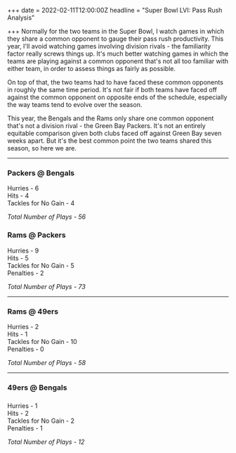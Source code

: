 +++
date = 2022-02-11T12:00:00Z
headline = "Super Bowl LVI: Pass Rush Analysis"

+++
Normally for the two teams in the Super Bowl, I watch games in which they share a common opponent to gauge their pass rush productivity. This year, I'll avoid watching games involving division rivals - the familiarity factor really screws things up. It's much better watching games in which the teams are playing against a common opponent that's not all too familiar with either team, in order to assess things as fairly as possible.

On top of that, the two teams had to have faced these common opponents in roughly the same time period. It's not fair if both teams have faced off against the common opponent on opposite ends of the schedule, especially the way teams tend to evolve over the season.

This year, the Bengals and the Rams only share one common opponent that's not a division rival - the Green Bay Packers. It's not an entirely equitable comparison given both clubs faced off against Green Bay seven weeks apart. But it's the best common point the two teams shared this season, so here we are.

***

### Packers @ Bengals

Hurries - 6  
Hits - 4  
Tackles for No Gain - 4

_Total Number of Plays - 56_

### Rams @ Packers

Hurries - 9  
Hits - 5  
Tackles for No Gain - 5  
Penalties - 2

_Total Number of Plays - 73_

***

### Rams @ 49ers

Hurries - 2  
Hits - 1  
Tackles for No Gain - 10  
Penalties - 0

_Total Number of Plays - 58_

***

### 49ers @ Bengals

### 

Hurries - 1  
Hits - 2  
Tackles for No Gain - 2  
Penalties - 1

_Total Number of Plays - 12_